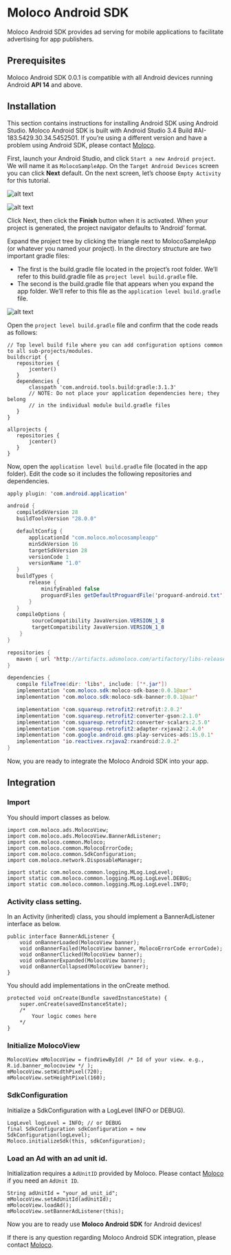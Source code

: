 
# Moloco Android SDK
Moloco Android SDK provides ad serving for mobile applications to facilitate advertising for app publishers.


## Prerequisites
Moloco Android SDK 0.0.1 is compatible with all Android devices running Android **API 14** and above.

## Installation

This section contains instructions for installing Android SDK using Android Studio. Moloco Android SDK is built with Android Studio 3.4 Build #AI-183.5429.30.34.5452501. If you’re using a different version and have a problem using Android SDK, please contact [Moloco](mailto:support@molocoads.com).

First, launch your Android Studio, and click `Start a new Android project`. We will name it as `MolocoSampleApp`. On the `Target Android Devices` screen you can click **Next** default. On the next screen, let’s choose `Empty Activity` for this tutorial.

![alt text](https://storage.googleapis.com/moloco-sdk/android/2.png)

![alt text](https://storage.googleapis.com/moloco-sdk/android/1.png)
  
Click Next, then click the **Finish** button when it is activated. When your project is generated, the project navigator defaults to ‘Android’ format.
  
Expand the project tree by clicking the triangle next to MolocoSampleApp (or whatever you named your project). In the directory structure are two important gradle files: 
- The first is the build.gradle file located in the project’s root folder. We’ll refer to this build.gradle file as `project level build.gradle` file. 
- The second is the build.gradle file that appears when you expand the app folder. We’ll refer to this file as the `application level build.gradle` file.

![alt text](https://storage.googleapis.com/moloco-sdk/android/3.png)

Open the `project level build.gradle` file and confirm that the code reads as follows:

```properties
// Top level build file where you can add configuration options common to all sub-projects/modules.
buildscript {
   repositories {
       jcenter()
   }
   dependencies {
       classpath 'com.android.tools.build:gradle:3.1.3'
       // NOTE: Do not place your application dependencies here; they belong
       // in the individual module build.gradle files
   }
}

allprojects {
   repositories {
       jcenter()
   }
}
```
  
Now, open the `application level build.gradle` file (located in the app folder). Edit the code so it includes the following repositories and dependencies.

```java
apply plugin: 'com.android.application'

android {
   compileSdkVersion 28
   buildToolsVersion "28.0.0"

   defaultConfig {
       applicationId "com.moloco.molocosampleapp"
       minSdkVersion 16
       targetSdkVersion 28
       versionCode 1
       versionName "1.0"
   }
   buildTypes {
       release {
           minifyEnabled false
           proguardFiles getDefaultProguardFile('proguard-android.txt'), 'proguard-rules.pro'
       }
   }
   compileOptions {
        sourceCompatibility JavaVersion.VERSION_1_8
        targetCompatibility JavaVersion.VERSION_1_8
    }
}

repositories {
   maven { url 'http://artifacts.adsmoloco.com/artifactory/libs-release-local/' }
}

dependencies {
   compile fileTree(dir: 'libs', include: ['*.jar'])
   implementation 'com.moloco.sdk:moloco-sdk-base:0.0.1@aar'
   implementation 'com.moloco.sdk:moloco-sdk-banner:0.0.1@aar'

   implementation 'com.squareup.retrofit2:retrofit:2.0.2'
   implementation 'com.squareup.retrofit2:converter-gson:2.1.0'
   implementation 'com.squareup.retrofit2:converter-scalars:2.5.0'
   implementation 'com.squareup.retrofit2:adapter-rxjava2:2.4.0'
   implementation 'com.google.android.gms:play-services-ads:15.0.1'
   implementation 'io.reactivex.rxjava2:rxandroid:2.0.2'
}
```

Now, you are ready to integrate the Moloco Android SDK into your app.


## Integration
### Import
You should import classes as below.
```
import com.moloco.ads.MolocoView;
import com.moloco.ads.MolocoView.BannerAdListener;
import com.moloco.common.Moloco;
import com.moloco.common.MolocoErrorCode;
import com.moloco.common.SdkConfiguration;
import com.moloco.network.DisposableManager;

import static com.moloco.common.logging.MLog.LogLevel;
import static com.moloco.common.logging.MLog.LogLevel.DEBUG;
import static com.moloco.common.logging.MLog.LogLevel.INFO;
```

### Activity class setting.
In an Activity (inherited) class, you should implement a BannerAdListener interface as below.

```
public interface BannerAdListener {
    void onBannerLoaded(MolocoView banner);
    void onBannerFailed(MolocoView banner, MolocoErrorCode errorCode);
    void onBannerClicked(MolocoView banner);
    void onBannerExpanded(MolocoView banner);
    void onBannerCollapsed(MolocoView banner);
}
```

You should add implementations in the onCreate method.
```
protected void onCreate(Bundle savedInstanceState) {
    super.onCreate(savedInstanceState);
    /*
        Your logic comes here
    */
}
```

### Initialize MolocoView

```
MolocoView mMolocoView = findViewById( /* Id of your view. e.g., R.id.banner_molocoview */ );
mMolocoView.setWidthPixel(720);
mMolocoView.setHeightPixel(160);
```

### SdkConfiguration
Initialize a SdkConfiguration with a LogLevel (INFO or DEBUG).

```
LogLevel logLevel = INFO; // or DEBUG
final SdkConfiguration sdkConfiguration = new SdkConfiguration(logLevel);
Moloco.initializeSdk(this, sdkConfiguration);
```

###  Load an Ad with an ad unit id.
Initialization requires a `AdUnitID` provided by Moloco. Please contact [Moloco](mailto:support@molocoads.com) if you need an `AdUnit ID`.

```
String adUnitId = "your_ad_unit_id";
mMolocoView.setAdUnitId(adUnitId);
mMolocoView.loadAd();
mMolocoView.setBannerAdListener(this);
```

Now you are to ready use **Moloco Android SDK** for Android devices!

If there is any question regarding Moloco Android SDK integration, please contact [Moloco](mailto:support@molocoads.com).
